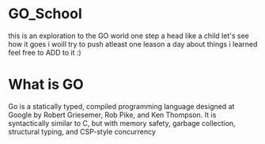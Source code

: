 # GO_School
this is an exploration to the GO world one step a head like a child let's see how it goes i woill try to push atleast one leason a day about things i learned feel free to ADD to it :)
# What is GO 
Go is a statically typed, compiled programming language designed at Google by Robert Griesemer, Rob Pike, and Ken Thompson. It is syntactically similar to C, but with memory safety, garbage collection, structural typing, and CSP-style concurrency
